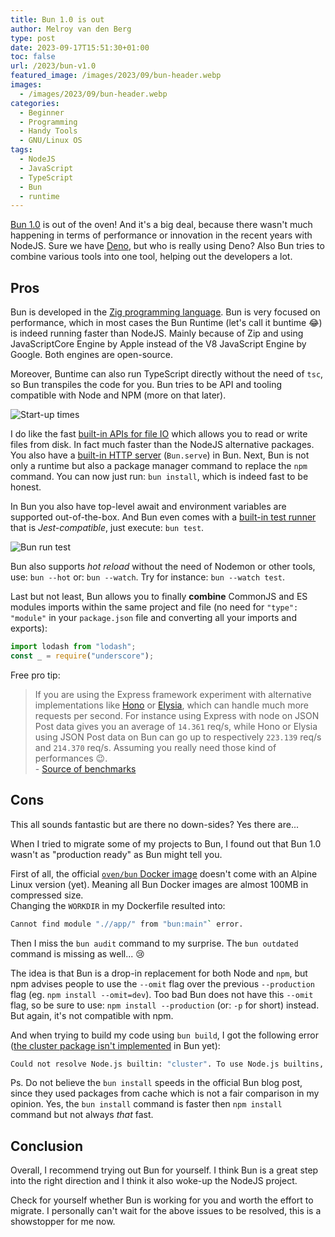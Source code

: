 ```yaml
---
title: Bun 1.0 is out
author: Melroy van den Berg
type: post
date: 2023-09-17T15:51:30+01:00
toc: false
url: /2023/bun-v1.0
featured_image: /images/2023/09/bun-header.webp
images:
  - /images/2023/09/bun-header.webp
categories:
  - Beginner
  - Programming
  - Handy Tools
  - GNU/Linux OS
tags:
  - NodeJS
  - JavaScript
  - TypeScript
  - Bun
  - runtime
---
```


[Bun 1.0](https://bun.sh/) is out of the oven! And it's a big deal, because there wasn't much happening in terms of performance or innovation in the recent years with NodeJS. Sure we have [Deno](https://deno.com/), but who is really using Deno?
Also Bun tries to combine various tools into one tool, helping out the developers a lot.

## Pros

Bun is developed in the [Zig programming language](https://en.wikipedia.org/wiki/Zig_(programming_language)). Bun is very focused on performance, which in most cases the Bun Runtime (let's call it buntime 😂) is indeed running faster than NodeJS. Mainly because of Zip and using JavaScriptCore Engine by Apple instead of the V8 JavaScript Engine by Google. Both engines are open-source.

Moreover, Buntime can also run TypeScript directly without the need of `tsc`, so Bun transpiles the code for you. Bun tries to be API and tooling compatible with Node and NPM (more on that later).

![Start-up times](/images/2023/09/bun-startup-times.png "Hello World in TypeScript start-up times")

I do like the fast [built-in APIs for file IO](https://bun.sh/docs/api/file-io#writing-files-bun-write) which allows you to read or write files from disk. In fact much faster than the NodeJS alternative packages. You also have a [built-in HTTP server](https://bun.sh/docs/api/http) (`Bun.serve`) in Bun. Next, Bun is not only a runtime but also a package manager command to replace the `npm` command. You can now just run: `bun install`, which is indeed fast to be honest.

In Bun you also have top-level await and environment variables are supported out-of-the-box. And Bun even comes with a [built-in test runner](https://bun.sh/docs/cli/test) that is _Jest-compatible_, just execute: `bun test`. 

![Bun run test](/images/2023/09/bun-test-run.png "Running test suite")

Bun also supports _hot reload_ without the need of Nodemon or other tools, use: `bun --hot` or: `bun --watch`. Try for instance: `bun --watch test`.

Last but not least, Bun allows you to finally **combine** CommonJS and ES modules imports within the same project and file (no need for `"type": "module"` in your `package.json` file and converting all your imports and exports):

```js
import lodash from "lodash";
const _ = require("underscore");
```

Free pro tip:

> If you are using the Express framework experiment with alternative implementations like [Hono](https://hono.dev/) or [Elysia](https://elysiajs.com/), which can handle much more requests per second. For instance using Express with node on JSON Post data gives you an average of `14.361` req/s, while Hono or Elysia using JSON Post data on Bun can go up to respectively `223.139` req/s and `214.370` req/s. Assuming you really need those kind of performances 😉.  
> \- [Source of benchmarks](https://github.com/SaltyAom/bun-http-framework-benchmark/blob/main/results/results.md)

## Cons

This all sounds fantastic but are there no down-sides? Yes there are...

When I tried to migrate some of my projects to Bun, I found out that Bun 1.0 wasn't as "production ready" as Bun might tell you.

First of all, the official [`oven/bun` Docker image](https://hub.docker.com/r/oven/bun) doesn't come with an Alpine Linux version (yet). Meaning all Bun Docker images are almost 100MB in compressed size.  
Changing the `WORKDIR` in my Dockerfile resulted into: 

```bash
Cannot find module ".//app/" from "bun:main"` error.
```

Then I miss the `bun audit` command to my surprise. The `bun outdated` command is missing as well... 😢

The idea is that Bun is a drop-in replacement for both Node and `npm`, but npm advises people to use the `--omit` flag over the previous `--production` flag (eg. `npm install --omit=dev`). Too bad Bun does not have this `--omit` flag, so be sure to use: `npm install --production` (or: `-p` for short) instead. But again, it's not compatible with npm.

And when trying to build my code using `bun build`, I got the following error ([the cluster package isn't implemented](https://bun.sh/docs/runtime/nodejs-apis#node-cluster) in Bun yet): 

```bash
Could not resolve Node.js builtin: "cluster". To use Node.js builtins, set target to 'node' or 'bun'
```

Ps. Do not believe the `bun install` speeds in the official Bun blog post, since they used packages from cache which is not a fair comparison in my opinion. Yes, the `bun install` command is faster then `npm install` command but not always _that_ fast.

## Conclusion

Overall, I recommend trying out Bun for yourself. I think Bun is a great step into the right direction and I think it also woke-up the NodeJS project.

Check for yourself whether Bun is working for you and worth the effort to migrate. I personally can't wait for the above issues to be resolved, this is a showstopper for me now.
